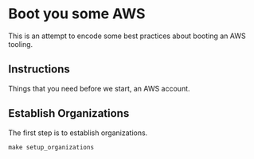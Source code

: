 # Boot you some AWS


This is an attempt to encode some best practices about booting an AWS tooling.


## Instructions

Things that you need before we start, an AWS account.

## Establish Organizations

The first step is to establish organizations.

```
make setup_organizations
```
